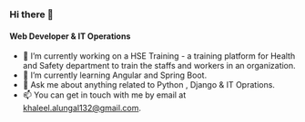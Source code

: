 ### Hi there 👋

#### Web Developer & IT Operations

- 🔭 I’m currently working on a HSE Training - a training platform for Health and Safety department to train the staffs and workers in an organization.
- 🌱 I’m currently learning Angular and Spring Boot.
- 💬 Ask me about anything related to Python , Django & IT Oprations.
- 📫 You can get in touch with me by email at khaleel.alungal132@gmail.com.


<!--
**khaleel-alungal/khaleel-alungal** is a ✨ _special_ ✨ repository because its `README.md` (this file) appears on your GitHub profile.

Here are some ideas to get you started:

- 🔭 I’m currently working on ...
- 🌱 I’m currently learning ...
- 👯 I’m looking to collaborate on ...
- 🤔 I’m looking for help with ...
- 💬 Ask me about ...
- 📫 How to reach me: ...
- 😄 Pronouns: ...
- ⚡ Fun fact: ...
-->
